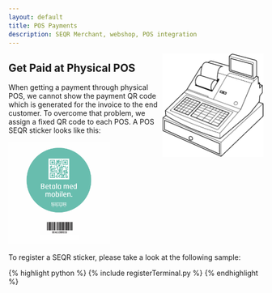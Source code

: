 ```yaml
---
layout: default
title: POS Payments
description: SEQR Merchant, webshop, POS integration
---
```


<img src="/assets/images/cash_register_bw.png" align="right" width="200px"/>

## Get Paid at Physical POS

When getting a payment through physical POS, we cannot show the payment QR code
which is generated for the invoice to the end customer. To overcome that problem,
we assign a fixed QR code to each POS. A POS SEQR sticker looks like this:

<img src="/assets/images/seqr-qrcodes.png" width="200px"/>

To register a SEQR sticker, please take a look at the following sample:

{% highlight python %}
{% include registerTerminal.py %}
{% endhighlight %}
